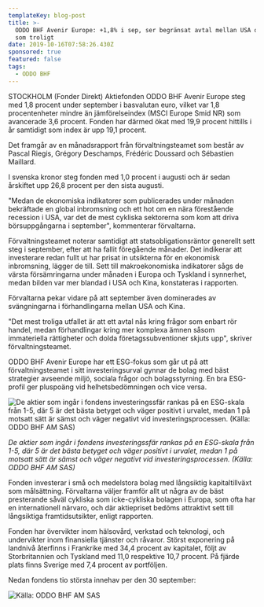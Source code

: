 ```yaml
---
templateKey: blog-post
title: >-
  ODDO BHF Avenir Europe: +1,8% i sep, ser begränsat avtal mellan USA och Kina
  som troligt
date: 2019-10-16T07:58:26.430Z
sponsored: true
featured: false
tags:
  - ODDO BHF
---
```

STOCKHOLM (Fonder Direkt) Aktiefonden ODDO BHF Avenir Europe steg med 1,8 procent under september i basvalutan euro, vilket var 1,8 procentenheter mindre än jämförelseindex (MSCI Europe Smid NR) som avancerade 3,6 procent. Fonden har därmed ökat med 19,9 procent hittills i år samtidigt som index är upp 19,1 procent.

Det framgår av en månadsrapport från förvaltningsteamet som består av Pascal Riegis, Grégory Deschamps, Frédéric Doussard och Sébastien Maillard.

I svenska kronor steg fonden med 1,0 procent i augusti och är sedan årskiftet upp 26,8 procent per den sista augusti.

"Medan de ekonomiska indikatorer som publicerades under månaden bekräftade en global inbromsning och ett hot om en nära förestående recession i USA, var det de mest cykliska sektorerna som kom att driva börsuppgångarna i september", kommenterar förvaltarna.

Förvaltningsteamet noterar samtidigt att statsobligationsräntor generellt sett steg i september, efter att ha fallit föregående månader. Det indikerar att investerare redan fullt ut har prisat in utsikterna för en ekonomisk inbromsning, lägger de till. Sett till makroekonomiska indikatorer sågs de värsta försämringarna under månaden i Europa och Tyskland i synnerhet, medan bilden var mer blandad i USA och Kina, konstateras i rapporten.

Förvaltarna pekar vidare på att september även dominerades av svängningarna i förhandlingarna mellan USA och Kina.

"Det mest troliga utfallet är att ett avtal nås kring frågor som enbart rör handel, medan förhandlingar kring mer komplexa ämnen såsom immateriella rättigheter och dolda företagssubventioner skjuts upp", skriver förvaltningsteamet.

ODDO BHF Avenir Europe har ett ESG-fokus som går ut på att förvaltningsteamet i sitt investeringsurval gynnar de bolag med bäst strategier avseende miljö, sociala frågor och bolagsstyrning. En bra ESG-profil ger pluspoäng vid helhetsbedömningen och vice versa.

![De aktier som ingår i fondens investeringssfär rankas på en ESG-skala från 1-5, där 5 är det bästa betyget och väger positivt i urvalet, medan 1 på motsatt sätt är sämst och väger negativt vid investeringsprocessen. (Källa: ODDO BHF AM SAS)](/img/oddo.png "De aktier som ingår i fondens investeringssfär rankas på en ESG-skala från 1-5, där 5 är det bästa betyget och väger positivt i urvalet, medan 1 på motsatt sätt är sämst och väger negativt vid investeringsprocessen. (Källa: ODDO BHF AM SAS)")

_De aktier som ingår i fondens investeringssfär rankas på en ESG-skala från 1-5, där 5 är det bästa betyget och väger positivt i urvalet, medan 1 på motsatt sätt är sämst och väger negativt vid investeringsprocessen. (Källa: ODDO BHF AM SAS)_

Fonden investerar i små och medelstora bolag med långsiktig kapitaltillväxt som målsättning. Förvaltarna väljer framför allt ut några av de bäst presterande såväl cykliska som icke-cykliska bolagen i Europa, som ofta har en internationell närvaro, och där aktiepriset bedöms attraktivt sett till långsiktiga framtidsutsikter, enligt rapporten.

Fonden har övervikter inom hälsovård, verkstad och teknologi, och undervikter inom finansiella tjänster och råvaror. Störst exponering på landnivå återfinns i Frankrike med 34,4 procent av kapitalet, följt av Storbritannien och Tyskland med 11,0 respektive 10,7 procent. På fjärde plats finns Sverige med 7,4 procent av portföljen.

Nedan fondens tio största innehav per den 30 september:

![Källa: ODDO BHF AM SAS](/img/oddo2.png "Källa: ODDO BHF AM SAS")
